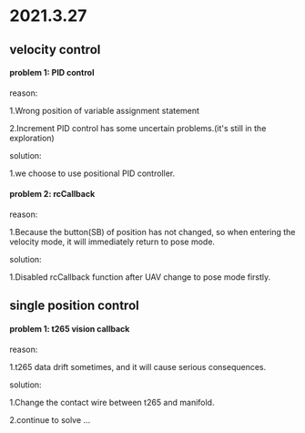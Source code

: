 # 2021.3.27

## velocity control 

#### problem 1: PID control 

reason:

1.Wrong position of variable assignment statement

2.Increment PID control has some uncertain problems.(it's still in the exploration)

solution:

1.we choose to use positional PID controller.

#### problem 2: rcCallback

reason:

1.Because the button(SB) of position has not changed, so when entering the velocity mode, it will immediately return to pose mode.

solution:

1.Disabled rcCallback function after UAV change to pose mode firstly.



## single position control

#### problem 1: t265 vision callback 

reason:

1.t265 data drift sometimes, and it will cause serious consequences.

solution:

1.Change the contact wire between t265 and manifold.

2.continue to solve ...